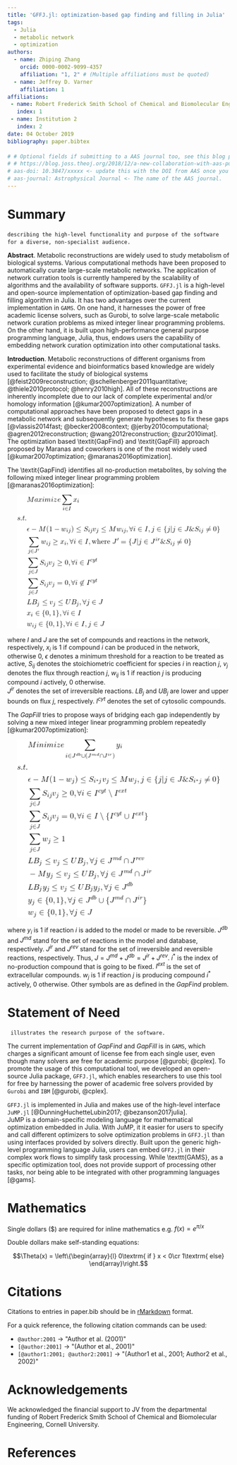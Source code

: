```yaml
---
title: 'GFFJ.jl: optimization-based gap finding and filling in Julia'
tags:
  - Julia
  - metabolic network 
  - optimization
authors:
  - name: Zhiping Zhang
    orcid: 0000-0002-9099-4357
    affiliation: "1, 2" # (Multiple affiliations must be quoted)
  - name: Jeffrey D. Varner
    affiliation: 1
affiliations:
 - name: Robert Frederick Smith School of Chemical and Biomolecular Engineering, Cornell University, Ithaca NY, 14853 USA
   index: 1
 - name: Institution 2
   index: 2
date: 04 October 2019
bibliography: paper.bibtex

# # Optional fields if submitting to a AAS journal too, see this blog post:
# # https://blog.joss.theoj.org/2018/12/a-new-collaboration-with-aas-publishing
# aas-doi: 10.3847/xxxxx <- update this with the DOI from AAS once you know it.
# aas-journal: Astrophysical Journal <- The name of the AAS journal.
---
```


# Summary

``describing the high-level functionality and purpose of the software for a diverse, non-specialist audience.`` 

**Abstract**. 
Metabolic reconstructions are widely used to study metabolism of
biological systems. Various computational methods have been proposed to
automatically curate large-scale metabolic networks. The application of
network curration tools is currently hampered by the scalability of
algorithms and the availability of software supports. `GFFJ.jl` is a
high-level and open-source implementation of optimization-based gap
finding and filling algorithm in Julia. It has two advantages over the
current implementation in `GAMS`. On one hand, it harnesses the power of
free academic license solvers, such as Gurobi, to solve large-scale
metabolic network curation problems as mixed integer linear programming
problems. On the other hand, it is built upon high-performance general
purpose programming language, Julia, thus, endows users the capability
of embedding network curation optimization into other computational
tasks. 


**Introduction**. 
Metabolic reconstructions of different organisms from experimental evidence and bioinformatics based knowledge are widely used to facilitate the study of biological systems [@feist2009reconstruction; @schellenberger2011quantitative; @thiele2010protocol; @henry2010high]. 
All of these reconstructions are inherently incomplete due to our lack of complete experimental and/or homology information [@kumar2007optimization]. 
A number of computational approaches have been proposed to detect gaps in a metabolic network and subsequently generate hypotheses to fix these gaps [@vlassis2014fast; @becker2008context; @jerby2010computational; @agren2012reconstruction; @wang2012reconstruction; @zur2010imat].  
The optimization based \textit{GapFind} and \textit{GapFill} approach proposed by Maranas and coworkers is one of the most widely used [@kumar2007optimization; @maranas2016optimization].

The \textit{GapFind} identifies all no-production metabolites, by solving the following mixed integer linear programming problem [@maranas2016optimization]: 


<p align="center">
  <img width="460"  src="GapFindEqn.png">
</p>

where $I$ and $J$ are the set of compounds and reactions in the network, respectively,
$x_i$ is $1$ if compound $i$ can be produced in the network, otherwise 0,
$\epsilon$ denotes a minimum threshold for a reaction to be treated as active,
$S_{ij}$ denotes the stoichiometric coefficient for species $i$ in reaction $j$,
$v_j$ denotes the flux through reaction $j$,
$w_{ij}$ is $1$ if reaction $j$ is producing compound $i$ actively, 0 otherwise.  
$J^{ir}$ denotes the set of irreversible reactions. 
$LB_j$ and $UB_j$ are lower and upper bounds on flux $j$, respectively. 
$I^{cyt}$ denotes the set of cytosolic compounds.  

The *GapFill* tries to propose ways of bridging each gap independently by solving a new mixed integer linear programming problem repeatedly [@kumar2007optimization]: 

<p align="center">
  <img width="460" src="GapFillEqn.png">
</p>

where $y_i$ is $1$ if reaction $i$ is added to the model or made to be reversible.
$J^{db}$ and $J^{md}$ stand for the set of reactions in the model and database, respectively. 
$J^{ir}$ and $J^{rev}$ stand for the set of irreversible and reversible reactions, respectively. 
Thus, $J = J^{md} + J^{db} = J^{ir} + J^{rev}$.
$i^*$ is the index of no-production compound that is going to be fixed. 
$I^{ext}$ is the set of extracellular compounds. 
$w_{j}$ is $1$ if reaction $j$ is producing compound $i^*$ actively, 0 otherwise. 
Other symbols are as defined in the *GapFind* problem. 


# Statement of Need 

`` illustrates the research purpose of the software.``

The current implementation of *GapFind* and *GapFill* is in `GAMS`, which charges a significant amount of license fee from each single user, even though many solvers are free for academic purpose [@gurobi; @cplex].
To promote the usage of this computational tool, we developed an open-source Julia package, `GFFJ.jl`, which enables researchers to use this tool for free by harnessing the power of academic free solvers provided by `Gurobi` and `IBM` [@gurobi, @cplex].  

`GFFJ.jl` is implemented in Julia and makes use of the high-level interface `JuMP.jl` [@DunningHuchetteLubin2017; @bezanson2017julia].  
JuMP is a domain-specific modeling language for mathematical optimization embedded in Julia. 
With JuMP, it it easier for users to specify and call different optimizers to solve optimization problems in `GFFJ.jl` than using interfaces provided by solvers directly. 
Built upon the generic high-level programming language Julia, users can embed `GFFJ.jl` in their complex work flows to simplify task processing. 
While \texttt{GAMS}, as a specific optimization tool, does not provide support of processing other tasks, nor being able to be integrated with other programming languages [@gams]. 



# Mathematics

Single dollars ($) are required for inline mathematics e.g. $f(x) = e^{\pi/x}$

Double dollars make self-standing equations:

$$\Theta(x) = \left\{\begin{array}{l}
0\textrm{ if } x < 0\cr
1\textrm{ else}
\end{array}\right.$$


# Citations

Citations to entries in paper.bib should be in
[rMarkdown](http://rmarkdown.rstudio.com/authoring_bibliographies_and_citations.html)
format.

For a quick reference, the following citation commands can be used:
- `@author:2001`  ->  "Author et al. (2001)"
- `[@author:2001]` -> "(Author et al., 2001)"
- `[@author1:2001; @author2:2001]` -> "(Author1 et al., 2001; Author2 et al., 2002)"

<!---
# Figures

Figures can be included like this: ![Example figure.](figure.png)
--->

# Acknowledgements

We acknowledged the financial support to
JV from the departmental funding of Robert Frederick Smith
School of Chemical and Biomolecular Engineering, Cornell University.

# References
